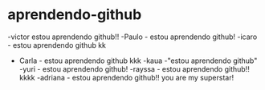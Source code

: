 # aprendendo-github

-victor estou aprendendo github!!
-Paulo - estou aprendendo github!
-icaro - estou aprendendo github kk
- Carla  - estou aprendendo github kkk
-kaua -"estou aprendendo github"
-yuri - estou aprendendo github!
-rayssa - estou aprendendo github!! kkkk
-adriana - estou aprendendo github!! you are my superstar!
